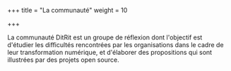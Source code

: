 +++
title = "La communauté"
weight = 10

+++

La communauté DitRit est un groupe de réflexion dont l'objectif est d'étudier les difficultés rencontrées par les organisations dans le cadre de leur transformation numérique, et d'élaborer des propositions qui sont illustrées par des projets open source.